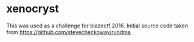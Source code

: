 # xenocryst

This was used as a challenge for blazectf 2016. Initial source code taken from https://github.com/stevecheckoway/rundma .
